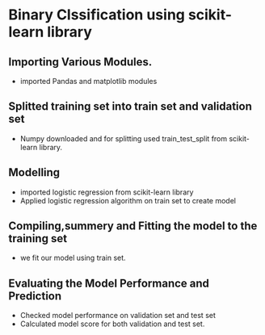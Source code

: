 # Binary Clssification using scikit-learn library

## Importing Various Modules.
* imported Pandas and matplotlib modules

## Splitted training set into train set and validation set
* Numpy downloaded and for splitting used train_test_split from scikit-learn library.

## Modelling
* imported logistic regression from scikit-learn library 
* Applied logistic regression algorithm on train set to create model

## Compiling,summery and Fitting the model to the training set
* we fit our model using train set.

## Evaluating the Model Performance and Prediction
* Checked model performance on validation set and test set
* Calculated model score for both validation and test set.
